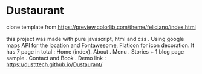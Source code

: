 # Dustaurant
clone template from https://preview.colorlib.com/theme/feliciano/index.html

this project was made with pure javascript, html and css . Using google maps API for the location and Fontawesome, Flaticon for icon decoration. It has 7 page in total :
    Home (index).
    About .
    Menu .
    Stories + 1 blog page sample . 
    Contact and Book .
Demo link : https://dustttech.github.io/Dustaurant/
